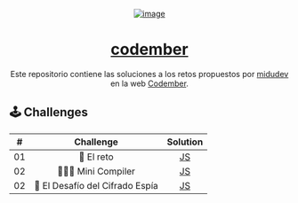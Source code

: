 <div align="center">
  
[![image](https://github.com/daldev14/codember/assets/49620375/78af2677-5d4a-49f7-a940-d5fd4237a970)](https://codember.dev)

# [codember](https://codember.dev)

Este repositorio contiene las soluciones a los retos propuestos por [midudev](https://github.com/midudev) en la web [Codember](https://codember.dev).

</div>

## 🕹️ Challenges

|   #   |           Challenge            |         Solution         |
| :---: | :----------------------------: | :----------------------: |
|  01   |           🎯 El reto            | [JS](./src/challenge01/) |
|  02   |        👨🏼‍💻 Mini Compiler         | [JS](./src/challenge02/) |
|  02   | 🔐 El Desafío del Cifrado Espía | [JS](./src/challenge03/) |